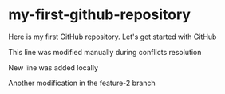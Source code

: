 # my-first-github-repository
Here is my first GitHub repository. Let's get started with GitHub

This line was modified manually during conflicts resolution

New line was added locally

Another modification in the feature-2 branch